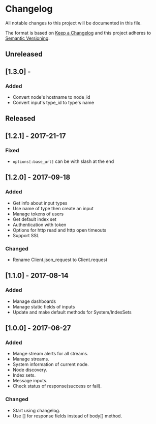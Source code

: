 # Changelog
All notable changes to this project will be documented in this file.

The format is based on [Keep a Changelog](http://keepachangelog.com/en/1.0.0/) and this project adheres to [Semantic Versioning](http://semver.org/spec/v2.0.0.html).

## Unreleased

## [1.3.0] - 

### Added
- Convert node's hostname to node_id
- Convert input's type_id to type's name

## Released

## [1.2.1] - 2017-21-17

### Fixed

- `options[:base_url]` can be with slash at the end

## [1.2.0] - 2017-09-18

### Added

- Get info about input types
- Use name of type then create an input
- Manage tokens of users
- Get default index set
- Authentication with token
- Options for http read and http open timeouts
- Support SSL

### Changed

- Rename Client.json_request to Client.request

## [1.1.0] - 2017-08-14

### Added

- Manage dashboards
- Manage static fields of inputs
- Update and make default methods for System/IndexSets

## [1.0.0] - 2017-06-27

### Added

- Mange stream alerts for all streams.
- Manage streams.
- System information of current node.
- Node discovery.
- Index sets.
- Message inputs.
- Check status of response(success or fail).

### Changed

- Start using changelog.
- Use [] for response fields instead of body[] method.

